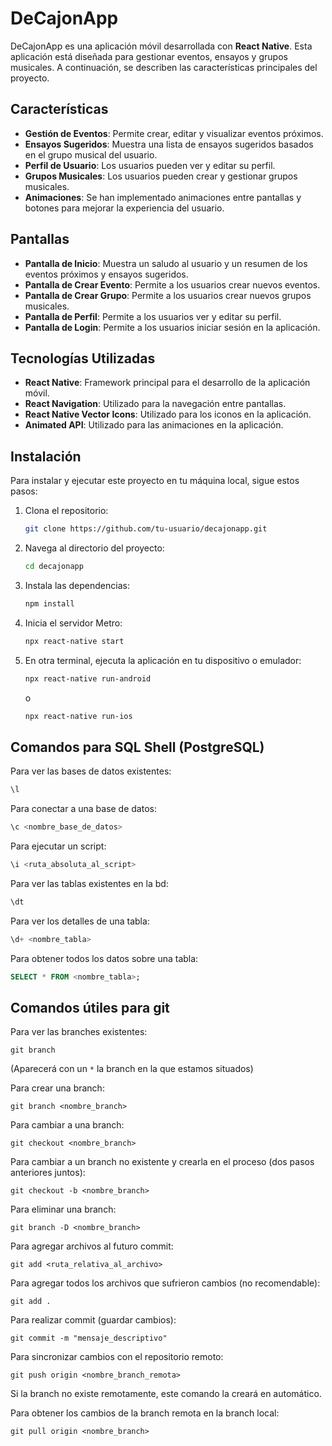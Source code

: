 # DeCajonApp

DeCajonApp es una aplicación móvil desarrollada con **React Native**. Esta aplicación está diseñada para gestionar eventos, ensayos y grupos musicales. A continuación, se describen las características principales del proyecto.

## Características

- **Gestión de Eventos**: Permite crear, editar y visualizar eventos próximos.
- **Ensayos Sugeridos**: Muestra una lista de ensayos sugeridos basados en el grupo musical del usuario.
- **Perfil de Usuario**: Los usuarios pueden ver y editar su perfil.
- **Grupos Musicales**: Los usuarios pueden crear y gestionar grupos musicales.
- **Animaciones**: Se han implementado animaciones entre pantallas y botones para mejorar la experiencia del usuario.

## Pantallas

- **Pantalla de Inicio**: Muestra un saludo al usuario y un resumen de los eventos próximos y ensayos sugeridos.
- **Pantalla de Crear Evento**: Permite a los usuarios crear nuevos eventos.
- **Pantalla de Crear Grupo**: Permite a los usuarios crear nuevos grupos musicales.
- **Pantalla de Perfil**: Permite a los usuarios ver y editar su perfil.
- **Pantalla de Login**: Permite a los usuarios iniciar sesión en la aplicación.

## Tecnologías Utilizadas

- **React Native**: Framework principal para el desarrollo de la aplicación móvil.
- **React Navigation**: Utilizado para la navegación entre pantallas.
- **React Native Vector Icons**: Utilizado para los iconos en la aplicación.
- **Animated API**: Utilizado para las animaciones en la aplicación.

## Instalación

Para instalar y ejecutar este proyecto en tu máquina local, sigue estos pasos:

1. Clona el repositorio:
    ```sh
    git clone https://github.com/tu-usuario/decajonapp.git
    ```
2. Navega al directorio del proyecto:
    ```sh
    cd decajonapp
    ```
3. Instala las dependencias:
    ```sh
    npm install
    ```
4. Inicia el servidor Metro:
    ```sh
    npx react-native start
    ```
5. En otra terminal, ejecuta la aplicación en tu dispositivo o emulador:
    ```sh
    npx react-native run-android
    ```
    o
    ```sh
    npx react-native run-ios
    ```



## Comandos para SQL Shell (PostgreSQL)

Para ver las bases de datos existentes:
```sql
\l
```

Para conectar a una base de datos:
```sql
\c <nombre_base_de_datos>
```

Para ejecutar un script:
```sql
\i <ruta_absoluta_al_script>
```

Para ver las tablas existentes en la bd:
```sql
\dt
```

Para ver los detalles de una tabla:
```sql
\d+ <nombre_tabla>
```

Para obtener todos los datos sobre una tabla:
```sql
SELECT * FROM <nombre_tabla>;
```

## Comandos útiles para git

Para ver las branches existentes:
```terminal
git branch
```
(Aparecerá con un `*` la branch en la que estamos situados)

Para crear una branch:
```terminal
git branch <nombre_branch>
```

Para cambiar a una branch:
```terminal
git checkout <nombre_branch>
```

Para cambiar a un branch no existente y crearla en el proceso (dos pasos anteriores juntos):
```terminal
git checkout -b <nombre_branch>
```

Para eliminar una branch:
```terminal
git branch -D <nombre_branch>
```

Para agregar archivos al futuro commit:
```terminal
git add <ruta_relativa_al_archivo>
```

Para agregar todos los archivos que sufrieron cambios (no recomendable):
```terminal
git add .
```

Para realizar commit (guardar cambios):
```terminal
git commit -m "mensaje_descriptivo"
```

Para sincronizar cambios con el repositorio remoto:
```terminal
git push origin <nombre_branch_remota>
```
Si la branch no existe remotamente, este comando la creará en automático.

Para obtener los cambios de la branch remota en la branch local:
```terminal
git pull origin <nombre_branch>
```
